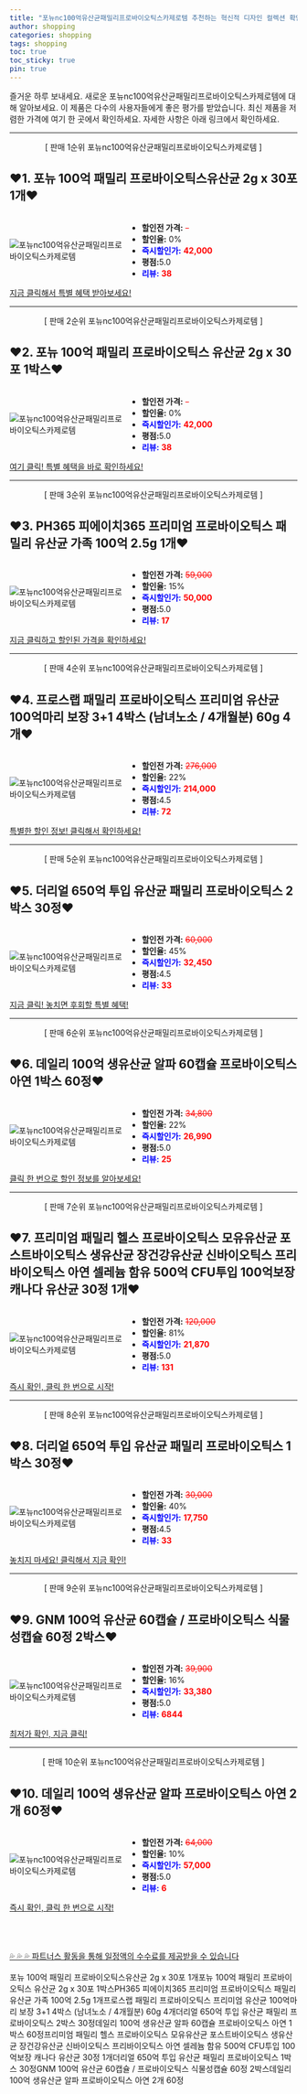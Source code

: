 ```yaml
---
title: "포뉴nc100억유산균패밀리프로바이오틱스카제로템 추천하는 혁신적 디자인 컬렉션 확인하고 결정하세요 포뉴 100억 패밀리 프로바이오틱스유산균 2g"
author: shopping
categories: shopping
tags: shopping
toc: true
toc_sticky: true
pin: true
---
```

즐거운 하루 보내세요. 새로운 포뉴nc100억유산균패밀리프로바이오틱스카제로템에 대해 알아보세요. 이 제품은 다수의 사용자들에게 좋은 평가를 받았습니다. 최신 제품을 저렴한 가격에 여기 한 곳에서 확인하세요. 자세한 사항은 아래 링크에서 확인하세요.

---
<p class="toplist" style="margin: 0 auto; display: block; width: fit-content;">[ 판매 1순위 포뉴nc100억유산균패밀리프로바이오틱스카제로템 ]</p>

<h2><strong>❤️1. 포뉴 100억 패밀리 프로바이오틱스유산균 2g x 30포 1개❤️</strong></h2>

<div style="display: flex; align-items: center;">
    <div style="flex: 0.4;">
        <img src="https://thumbnail8.coupangcdn.com/thumbnails/remote/230x230ex/image/vendor_inventory/02e2/3b4358ba15c1029fcda01df3b930adbc1b306686bfb45df0a60e2c14c9cb.jpg" alt="포뉴nc100억유산균패밀리프로바이오틱스카제로템" style="max-width: 100%;">
    </div>
    <div style="flex: 0.6; margin-left: 10px;">
        <ul>
            <li><strong>할인전 가격:</strong> <del style="color: red;">-</del></li>
            <li><strong>할인율:</strong> 0%</li>
            <li><span style='color:blue'><strong>즉시할인가:</strong></span> <span style='color:red'><strong>42,000</strong></span></li>
            <li><strong>평점:</strong>5.0</li>
            <li><span style='color:blue'><strong>리뷰:</strong></span> <span style='color:red'><strong>38</strong></span></li>
        </ul>
    </div>
</div>
<div class="center">
    <a href="https://selin100587.github.io?lptag=AF9450613&subid=githubio&pageKey=2046330307&traceid=V0-153&itemId=3478877579&vendorItemId=81767608045" class="myButton">
        지금 클릭해서 특별 혜택 받아보세요!
    </a>
</div>


---
<p class="toplist" style="margin: 0 auto; display: block; width: fit-content;">[ 판매 2순위 포뉴nc100억유산균패밀리프로바이오틱스카제로템 ]</p>

<h2><strong>❤️2. 포뉴 100억 패밀리 프로바이오틱스 유산균 2g x 30포 1박스❤️</strong></h2>

<div style="display: flex; align-items: center;">
    <div style="flex: 0.4;">
        <img src="https://thumbnail6.coupangcdn.com/thumbnails/remote/230x230ex/image/vendor_inventory/b3bd/12fe5aa263a22a84d6d567dbf713037d87371e79fac28d6a0c4cf415fa9a.jpg" alt="포뉴nc100억유산균패밀리프로바이오틱스카제로템" style="max-width: 100%;">
    </div>
    <div style="flex: 0.6; margin-left: 10px;">
        <ul>
            <li><strong>할인전 가격:</strong> <del style="color: red;">-</del></li>
            <li><strong>할인율:</strong> 0%</li>
            <li><span style='color:blue'><strong>즉시할인가:</strong></span> <span style='color:red'><strong>42,000</strong></span></li>
            <li><strong>평점:</strong>5.0</li>
            <li><span style='color:blue'><strong>리뷰:</strong></span> <span style='color:red'><strong>38</strong></span></li>
        </ul>
    </div>
</div>
<div class="center">
    <a href="https://selin100587.github.io?lptag=AF9450613&subid=githubio&pageKey=2046330307&traceid=V0-153&itemId=23283392262&vendorItemId=90315666981" class="myButton">
        여기 클릭! 특별 혜택을 바로 확인하세요!
    </a>
</div>


---
<p class="toplist" style="margin: 0 auto; display: block; width: fit-content;">[ 판매 3순위 포뉴nc100억유산균패밀리프로바이오틱스카제로템 ]</p>

<h2><strong>❤️3. PH365 피에이치365 프리미엄 프로바이오틱스 패밀리 유산균 가족 100억 2.5g 1개❤️</strong></h2>

<div style="display: flex; align-items: center;">
    <div style="flex: 0.4;">
        <img src="https://thumbnail6.coupangcdn.com/thumbnails/remote/230x230ex/image/vendor_inventory/ac83/e9d3cd2c289fd643a5b67a9453e72a65763cb200d8b0d3dd97f338360459.png" alt="포뉴nc100억유산균패밀리프로바이오틱스카제로템" style="max-width: 100%;">
    </div>
    <div style="flex: 0.6; margin-left: 10px;">
        <ul>
            <li><strong>할인전 가격:</strong> <del style="color: red;">59,000</del></li>
            <li><strong>할인율:</strong> 15%</li>
            <li><span style='color:blue'><strong>즉시할인가:</strong></span> <span style='color:red'><strong>50,000</strong></span></li>
            <li><strong>평점:</strong>5.0</li>
            <li><span style='color:blue'><strong>리뷰:</strong></span> <span style='color:red'><strong>17</strong></span></li>
        </ul>
    </div>
</div>
<div class="center">
    <a href="https://selin100587.github.io?lptag=AF9450613&subid=githubio&pageKey=7154492524&traceid=V0-153&itemId=17993595375&vendorItemId=74097788312" class="myButton">
        지금 클릭하고 할인된 가격을 확인하세요!
    </a>
</div>


---
<p class="toplist" style="margin: 0 auto; display: block; width: fit-content;">[ 판매 4순위 포뉴nc100억유산균패밀리프로바이오틱스카제로템 ]</p>

<h2><strong>❤️4. 프로스랩 패밀리 프로바이오틱스 프리미엄 유산균 100억마리 보장 3+1 4박스 (남녀노소 / 4개월분) 60g 4개❤️</strong></h2>

<div style="display: flex; align-items: center;">
    <div style="flex: 0.4;">
        <img src="https://thumbnail9.coupangcdn.com/thumbnails/remote/230x230ex/image/vendor_inventory/7014/50dbb4f202b3b7ceea9e083df87923ee7c9d2454948bdb1efb9889f82729.jpg" alt="포뉴nc100억유산균패밀리프로바이오틱스카제로템" style="max-width: 100%;">
    </div>
    <div style="flex: 0.6; margin-left: 10px;">
        <ul>
            <li><strong>할인전 가격:</strong> <del style="color: red;">276,000</del></li>
            <li><strong>할인율:</strong> 22%</li>
            <li><span style='color:blue'><strong>즉시할인가:</strong></span> <span style='color:red'><strong>214,000</strong></span></li>
            <li><strong>평점:</strong>4.5</li>
            <li><span style='color:blue'><strong>리뷰:</strong></span> <span style='color:red'><strong>72</strong></span></li>
        </ul>
    </div>
</div>
<div class="center">
    <a href="https://selin100587.github.io?lptag=AF9450613&subid=githubio&pageKey=4869704207&traceid=V0-153&itemId=6325681182&vendorItemId=73621106186" class="myButton">
        특별한 할인 정보! 클릭해서 확인하세요!
    </a>
</div>


---
<p class="toplist" style="margin: 0 auto; display: block; width: fit-content;">[ 판매 5순위 포뉴nc100억유산균패밀리프로바이오틱스카제로템 ]</p>

<h2><strong>❤️5. 더리얼 650억 투입 유산균 패밀리 프로바이오틱스 2박스 30정❤️</strong></h2>

<div style="display: flex; align-items: center;">
    <div style="flex: 0.4;">
        <img src="https://thumbnail7.coupangcdn.com/thumbnails/remote/230x230ex/image/vendor_inventory/9c5a/8db08d18603ff1aa4054b8724394db8bf0e197339c396c08a16b464e759f.jpg" alt="포뉴nc100억유산균패밀리프로바이오틱스카제로템" style="max-width: 100%;">
    </div>
    <div style="flex: 0.6; margin-left: 10px;">
        <ul>
            <li><strong>할인전 가격:</strong> <del style="color: red;">60,000</del></li>
            <li><strong>할인율:</strong> 45%</li>
            <li><span style='color:blue'><strong>즉시할인가:</strong></span> <span style='color:red'><strong>32,450</strong></span></li>
            <li><strong>평점:</strong>4.5</li>
            <li><span style='color:blue'><strong>리뷰:</strong></span> <span style='color:red'><strong>33</strong></span></li>
        </ul>
    </div>
</div>
<div class="center">
    <a href="https://selin100587.github.io?lptag=AF9450613&subid=githubio&pageKey=7715938378&traceid=V0-153&itemId=22277191042&vendorItemId=86952652005" class="myButton">
        지금 클릭! 놓치면 후회할 특별 혜택!
    </a>
</div>


---
<p class="toplist" style="margin: 0 auto; display: block; width: fit-content;">[ 판매 6순위 포뉴nc100억유산균패밀리프로바이오틱스카제로템 ]</p>

<h2><strong>❤️6. 데일리 100억 생유산균 알파 60캡슐 프로바이오틱스 아연 1박스 60정❤️</strong></h2>

<div style="display: flex; align-items: center;">
    <div style="flex: 0.4;">
        <img src="https://thumbnail7.coupangcdn.com/thumbnails/remote/230x230ex/image/vendor_inventory/e123/25417463c93c4e65d42c698386903879a3a64cf071fcb2103c231ad4cb3f.jpg" alt="포뉴nc100억유산균패밀리프로바이오틱스카제로템" style="max-width: 100%;">
    </div>
    <div style="flex: 0.6; margin-left: 10px;">
        <ul>
            <li><strong>할인전 가격:</strong> <del style="color: red;">34,800</del></li>
            <li><strong>할인율:</strong> 22%</li>
            <li><span style='color:blue'><strong>즉시할인가:</strong></span> <span style='color:red'><strong>26,990</strong></span></li>
            <li><strong>평점:</strong>5.0</li>
            <li><span style='color:blue'><strong>리뷰:</strong></span> <span style='color:red'><strong>25</strong></span></li>
        </ul>
    </div>
</div>
<div class="center">
    <a href="https://selin100587.github.io?lptag=AF9450613&subid=githubio&pageKey=8101905188&traceid=V0-153&itemId=22599761977&vendorItemId=90145380940" class="myButton">
        클릭 한 번으로 할인 정보를 알아보세요!
    </a>
</div>


---
<p class="toplist" style="margin: 0 auto; display: block; width: fit-content;">[ 판매 7순위 포뉴nc100억유산균패밀리프로바이오틱스카제로템 ]</p>

<h2><strong>❤️7. 프리미엄 패밀리 헬스 프로바이오틱스 모유유산균 포스트바이오틱스 생유산균 장건강유산균 신바이오틱스 프리바이오틱스 아연 셀레늄 함유 500억 CFU투입 100억보장 캐나다 유산균 30정 1개❤️</strong></h2>

<div style="display: flex; align-items: center;">
    <div style="flex: 0.4;">
        <img src="https://thumbnail8.coupangcdn.com/thumbnails/remote/230x230ex/image/vendor_inventory/b75b/5dd794c3c4cf0b7e6625eb9c4b0fe37b13c1fd7b0d6e943fabe13df4dc10.jpg" alt="포뉴nc100억유산균패밀리프로바이오틱스카제로템" style="max-width: 100%;">
    </div>
    <div style="flex: 0.6; margin-left: 10px;">
        <ul>
            <li><strong>할인전 가격:</strong> <del style="color: red;">120,000</del></li>
            <li><strong>할인율:</strong> 81%</li>
            <li><span style='color:blue'><strong>즉시할인가:</strong></span> <span style='color:red'><strong>21,870</strong></span></li>
            <li><strong>평점:</strong>5.0</li>
            <li><span style='color:blue'><strong>리뷰:</strong></span> <span style='color:red'><strong>131</strong></span></li>
        </ul>
    </div>
</div>
<div class="center">
    <a href="https://selin100587.github.io?lptag=AF9450613&subid=githubio&pageKey=7505385290&traceid=V0-153&itemId=19654998315&vendorItemId=87658538099" class="myButton">
        즉시 확인, 클릭 한 번으로 시작!
    </a>
</div>


---
<p class="toplist" style="margin: 0 auto; display: block; width: fit-content;">[ 판매 8순위 포뉴nc100억유산균패밀리프로바이오틱스카제로템 ]</p>

<h2><strong>❤️8. 더리얼 650억 투입 유산균 패밀리 프로바이오틱스 1박스 30정❤️</strong></h2>

<div style="display: flex; align-items: center;">
    <div style="flex: 0.4;">
        <img src="https://thumbnail8.coupangcdn.com/thumbnails/remote/230x230ex/image/vendor_inventory/4ee2/574bac51f2b546665e62cfdbf66db7bff680b48de82fd7a8b1edc5b08eeb.jpg" alt="포뉴nc100억유산균패밀리프로바이오틱스카제로템" style="max-width: 100%;">
    </div>
    <div style="flex: 0.6; margin-left: 10px;">
        <ul>
            <li><strong>할인전 가격:</strong> <del style="color: red;">30,000</del></li>
            <li><strong>할인율:</strong> 40%</li>
            <li><span style='color:blue'><strong>즉시할인가:</strong></span> <span style='color:red'><strong>17,750</strong></span></li>
            <li><strong>평점:</strong>4.5</li>
            <li><span style='color:blue'><strong>리뷰:</strong></span> <span style='color:red'><strong>33</strong></span></li>
        </ul>
    </div>
</div>
<div class="center">
    <a href="https://selin100587.github.io?lptag=AF9450613&subid=githubio&pageKey=7715938378&traceid=V0-153&itemId=20695146382&vendorItemId=86952585660" class="myButton">
        놓치지 마세요! 클릭해서 지금 확인!
    </a>
</div>


---
<p class="toplist" style="margin: 0 auto; display: block; width: fit-content;">[ 판매 9순위 포뉴nc100억유산균패밀리프로바이오틱스카제로템 ]</p>

<h2><strong>❤️9. GNM 100억 유산균 60캡슐 / 프로바이오틱스 식물성캡슐 60정 2박스❤️</strong></h2>

<div style="display: flex; align-items: center;">
    <div style="flex: 0.4;">
        <img src="https://thumbnail10.coupangcdn.com/thumbnails/remote/230x230ex/image/vendor_inventory/50b1/2e493a2cbec3051054998e6b9a13b3a75608b4111eed97b1560a96c786c9.jpg" alt="포뉴nc100억유산균패밀리프로바이오틱스카제로템" style="max-width: 100%;">
    </div>
    <div style="flex: 0.6; margin-left: 10px;">
        <ul>
            <li><strong>할인전 가격:</strong> <del style="color: red;">39,900</del></li>
            <li><strong>할인율:</strong> 16%</li>
            <li><span style='color:blue'><strong>즉시할인가:</strong></span> <span style='color:red'><strong>33,380</strong></span></li>
            <li><strong>평점:</strong>5.0</li>
            <li><span style='color:blue'><strong>리뷰:</strong></span> <span style='color:red'><strong>6844</strong></span></li>
        </ul>
    </div>
</div>
<div class="center">
    <a href="https://selin100587.github.io?lptag=AF9450613&subid=githubio&pageKey=230762472&traceid=V0-153&itemId=732484643&vendorItemId=73639127978" class="myButton">
        최저가 확인, 지금 클릭!
    </a>
</div>


---
<p class="toplist" style="margin: 0 auto; display: block; width: fit-content;">[ 판매 10순위 포뉴nc100억유산균패밀리프로바이오틱스카제로템 ]</p>

<h2><strong>❤️10. 데일리 100억 생유산균 알파 프로바이오틱스 아연 2개 60정❤️</strong></h2>

<div style="display: flex; align-items: center;">
    <div style="flex: 0.4;">
        <img src="https://thumbnail10.coupangcdn.com/thumbnails/remote/230x230ex/image/vendor_inventory/ba67/dc1e099eff955a32e0a639eb795f69f761c6ed195ce39909fa08a566faad.jpg" alt="포뉴nc100억유산균패밀리프로바이오틱스카제로템" style="max-width: 100%;">
    </div>
    <div style="flex: 0.6; margin-left: 10px;">
        <ul>
            <li><strong>할인전 가격:</strong> <del style="color: red;">64,000</del></li>
            <li><strong>할인율:</strong> 10%</li>
            <li><span style='color:blue'><strong>즉시할인가:</strong></span> <span style='color:red'><strong>57,000</strong></span></li>
            <li><strong>평점:</strong>5.0</li>
            <li><span style='color:blue'><strong>리뷰:</strong></span> <span style='color:red'><strong>6</strong></span></li>
        </ul>
    </div>
</div>
<div class="center">
    <a href="https://selin100587.github.io?lptag=AF9450613&subid=githubio&pageKey=8203819892&traceid=V0-153&itemId=22773590005&vendorItemId=90773423142" class="myButton">
        즉시 확인, 클릭 한 번으로 시작!
    </a>
</div>

<br><br><br>[💦 💦 💦 파트너스 활동을 통해 일정액의 수수료를 제공받을 수 있습니다](https://link.coupang.com/a/bcpT2c)<br><br>포뉴 100억 패밀리 프로바이오틱스유산균 2g x 30포 1개포뉴 100억 패밀리 프로바이오틱스 유산균 2g x 30포 1박스PH365 피에이치365 프리미엄 프로바이오틱스 패밀리 유산균 가족 100억 2.5g 1개프로스랩 패밀리 프로바이오틱스 프리미엄 유산균 100억마리 보장 3+1 4박스 (남녀노소 / 4개월분) 60g 4개더리얼 650억 투입 유산균 패밀리 프로바이오틱스 2박스 30정데일리 100억 생유산균 알파 60캡슐 프로바이오틱스 아연 1박스 60정프리미엄 패밀리 헬스 프로바이오틱스 모유유산균 포스트바이오틱스 생유산균 장건강유산균 신바이오틱스 프리바이오틱스 아연 셀레늄 함유 500억 CFU투입 100억보장 캐나다 유산균 30정 1개더리얼 650억 투입 유산균 패밀리 프로바이오틱스 1박스 30정GNM 100억 유산균 60캡슐 / 프로바이오틱스 식물성캡슐 60정 2박스데일리 100억 생유산균 알파 프로바이오틱스 아연 2개 60정